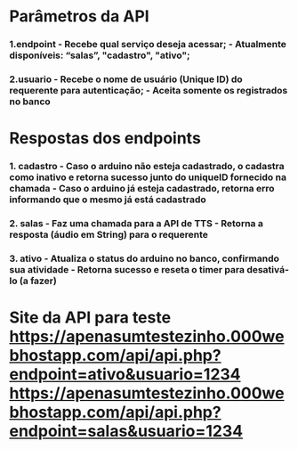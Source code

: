 # Parâmetros da API 
### 1.endpoint - Recebe qual serviço deseja acessar; - Atualmente disponíveis: “salas”, "cadastro", "ativo";
### 2.usuario - Recebe o nome de usuário (Unique ID) do requerente para autenticação; - Aceita somente os registrados no banco 

# Respostas dos endpoints 
### 1. cadastro - Caso o arduino não esteja cadastrado, o cadastra como inativo e retorna sucesso junto do uniqueID fornecido na chamada - Caso o arduino já esteja cadastrado, retorna erro informando que o mesmo já está cadastrado 
### 2. salas - Faz uma chamada para a API de TTS - Retorna a resposta (áudio em  String) para o requerente 
### 3. ativo - Atualiza o status do arduino no banco, confirmando sua atividade - Retorna sucesso e reseta o timer para desativá-lo (a fazer) 

# Site da API para teste https://apenasumtestezinho.000webhostapp.com/api/api.php?endpoint=ativo&usuario=1234 https://apenasumtestezinho.000webhostapp.com/api/api.php?endpoint=salas&usuario=1234
